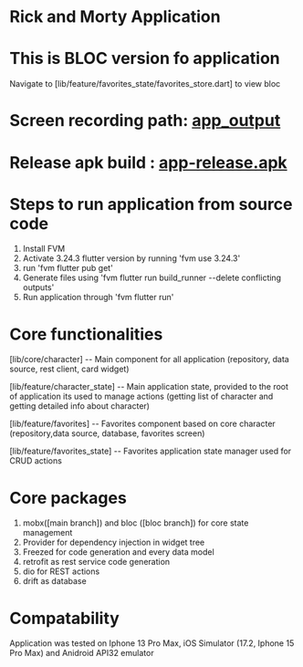 # Rick and Morty Application

# This is BLOC version fo application 

Navigate to [lib/feature/favorites_state/favorites_store.dart] to view bloc





# Screen recording path: [app_output](app_output)
# Release apk build : [app-release.apk](app_output%2Fapp-release.apk)


# Steps to run application from source code

1. Install FVM
2. Activate 3.24.3 flutter version by running 'fvm use 3.24.3'
3. run 'fvm flutter pub get'
4. Generate files using 'fvm flutter run build_runner --delete conflicting outputs'
5. Run application through 'fvm flutter run'

# Core functionalities

[lib/core/character] -- Main component for all application (repository, data source, rest client,
card widget)

[lib/feature/character_state] -- Main application state, provided to the root of application 
its used to manage actions (getting list of character and getting detailed info about character)

[lib/feature/favorites] -- Favorites component based on core character (repository,data source,
database, favorites screen)

[lib/feature/favorites_state] -- Favorites application state manager used for CRUD actions 

# Core packages

1. mobx([main branch]) and bloc ([bloc branch]) for core state management
2. Provider for dependency injection in widget tree
3. Freezed for code generation and every data model
4. retrofit as rest service code generation
5. dio for REST actions
6. drift as database


# Compatability
Application was tested on Iphone 13 Pro Max, iOS Simulator (17.2, Iphone 15 Pro Max) and Anidroid
API32 emulator 
